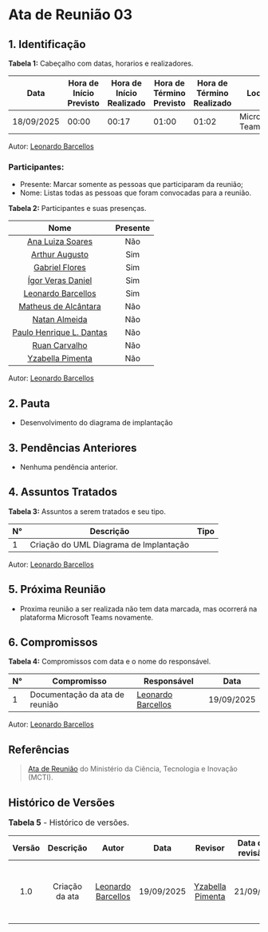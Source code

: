 # Ata de Reunião 03

## 1. Identificação

**Tabela 1:** Cabeçalho com datas, horarios e realizadores.

| Data | Hora de Início Previsto | Hora de Início Realizado | Hora de Término Previsto | Hora de Término Realizado | Local | Redator | Revisor |
|------------|--------------------------|--------------------------|--------------------------|---------------------------|-------------|-------------|--------------|
| 18/09/2025 | 00:00 | 00:17 | 01:00 | 01:02 | Microsoft Teams | [Leonardo Barcellos](https://github.com/oyLeonardo) |  |  

Autor: [Leonardo Barcellos](https://github.com/oyLeonardo)

### Participantes: 

* Presente: Marcar somente as pessoas que participaram da reunião;
* Nome: Listas todas as pessoas que foram convocadas para a reunião.

**Tabela 2:** Participantes e suas presenças.

| Nome | Presente |
|:----:|:--------:|
| [Ana Luiza Soares](https://github.com/Ana-Luiza-SC) | Não |
| [Arthur Augusto](https://github.com/arthur-augusto) | Sim |
| [Gabriel Flores](https://github.com/Gabrielfcoelho) | Sim |
| [Ígor Veras Daniel](https://github.com/igorvdaniel) | Sim |
| [Leonardo Barcellos](https://github.com/oyLeonardo) | Sim |
| [Matheus de Alcântara](https://github.com/matheusdealcantara) | Não |
| [Natan Almeida](https://github.com/natanalmeida03) | Não |
| [Paulo Henrique L. Dantas](https://github.com/Nanashii76) | Não |
| [Ruan Carvalho](https://github.com/Ruan-Carvalho) | Não |
| [Yzabella Pimenta](https://github.com/redjsun) | Não |

Autor: [Leonardo Barcellos](https://github.com/oyLeonardo)


## 2. Pauta

* Desenvolvimento do diagrama de implantação

## 3. Pendências Anteriores

* Nenhuma pendência anterior.

## 4. Assuntos Tratados

**Tabela 3:** Assuntos a serem tratados e seu tipo.

| N° | Descrição | Tipo   |
|----|-----------|--------|
| 1 | Criação do UML Diagrama de Implantação |

Autor: [Leonardo Barcellos](https://github.com/oyLeonardo)

## 5. Próxima Reunião

* Proxima reunião a ser realizada não tem data marcada, mas ocorrerá na plataforma Microsoft Teams novamente.

## 6. Compromissos

**Tabela 4:** Compromissos com data e o nome do responsável.

| N° | Compromisso | Responsável | Data |
|----|-------------|-------------|------|
| 1 | Documentação da ata de reunião | [Leonardo Barcellos](https://github.com/oyLeonardo) | 19/09/2025 |

Autor: [Leonardo Barcellos](https://github.com/oyLeonardo)

## Referências

> [Ata de Reunião](https://pdp.mctic.gov.br/MCTI-PDP/guidances/examples/Ata%20Reuniao_21C35EC2.html) do Ministério da Ciência, Tecnologia e Inovação (MCTI).

## Histórico de Versões

<font size="3"><p style="text-align: left">**Tabela 5** - Histórico de versões.</p></font>

| Versão |               Descrição                |   Autor    |    Data    |    Revisor     | Data de revisão | Comnentário do revisor |
| :----: | :------------------------------------: | :--------: | :--------: | :------------: | :-------------: | :--------------------:
| 1.0 | Criação da ata | [Leonardo Barcellos](https://github.com/oyLeonardo) | 19/09/2025 | [Yzabella Pimenta](https://github.com/redjsun) | 21/09/25 | O documento parece certo, sem erros de digitação e estruturação. |